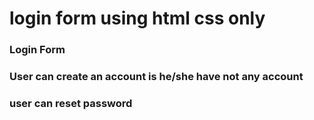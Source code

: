 # login form using html css only
<h3> Login Form <h3/>
  <h3> User can create an account is he/she have not any account <h3/>
    <h3> user can reset password <h3/>
 

